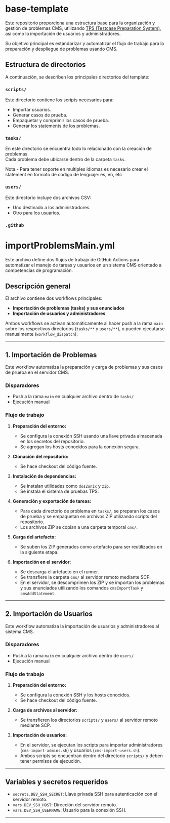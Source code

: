# base-template

Este repositorio proporciona una estructura base para la organización y gestión de problemas CMS, utilizando [TPS (Testcase Preparation System)](https://github.com/ioi-2017/tps), así como la importación de usuarios y administradores.

Su objetivo principal es estandarizar y automatizar el flujo de trabajo para la preparación y despliegue de problemas usando CMS.

## Estructura de directorios

A continuación, se describen los principales directorios del template:

### `scripts/`

Este directorio contiene los scripts necesarios para:

- Importar usuarios.
- Generar casos de prueba.
- Empaquetar y comprimir los casos de prueba.
- Generar los statements de los problemas.

### `tasks/`

En este directorio se encuentra todo lo relacionado con la creación de problemas.  
Cada problema debe ubicarse dentro de la carpeta `tasks`.

Nota.- Para tener soporte en multiples idiomas es necesario crear el statement en formato de codigo de lenguaje: es, en, etc 
### `users/`

Este directorio incluye dos archivos CSV:
- Uno destinado a los administradores.
- Otro para los usuarios.

### `.github`

# importProblemsMain.yml

Este archivo define dos flujos de trabajo de GitHub Actions para automatizar el manejo de tareas y usuarios en un sistema CMS orientado a competencias de programación.

## Descripción general

El archivo contiene dos workflows principales:

- **Importación de problemas (tasks) y sus enunciados**
- **Importación de usuarios y administradores**

Ambos workflows se activan automáticamente al hacer push a la rama `main` sobre los respectivos directorios (`tasks/**` y `users/**`), o pueden ejecutarse manualmente (`workflow_dispatch`).

---

## 1. Importación de Problemas

Este workflow automatiza la preparación y carga de problemas y sus casos de prueba en el servidor CMS.

### Disparadores
- Push a la rama `main` en cualquier archivo dentro de `tasks/`
- Ejecución manual

### Flujo de trabajo

1. **Preparación del entorno:**
   - Se configura la conexión SSH usando una llave privada almacenada en los secretos del repositorio.
   - Se agregan los hosts conocidos para la conexión segura.

2. **Clonación del repositorio:**
   - Se hace checkout del código fuente.

3. **Instalación de dependencias:**
   - Se instalan utilidades como `dos2unix` y `zip`.
   - Se instala el sistema de pruebas TPS.

4. **Generación y exportación de tareas:**
   - Para cada directorio de problema en `tasks/`, se preparan los casos de prueba y se empaquetan en archivos ZIP utilizando scripts del repositorio.
   - Los archivos ZIP se copian a una carpeta temporal `cms/`.

5. **Carga del artefacto:**
   - Se suben los ZIP generados como artefacto para ser reutilizados en la siguiente etapa.

6. **Importación en el servidor:**
   - Se descarga el artefacto en el runner.
   - Se transfiere la carpeta `cms/` al servidor remoto mediante SCP.
   - En el servidor, se descomprimen los ZIP y se importan los problemas y sus enunciados utilizando los comandos `cmsImportTask` y `cmsAddStatement`.

---

## 2. Importación de Usuarios

Este workflow automatiza la importación de usuarios y administradores al sistema CMS.

### Disparadores
- Push a la rama `main` en cualquier archivo dentro de `users/`
- Ejecución manual

### Flujo de trabajo

1. **Preparación del entorno:**
   - Se configura la conexión SSH y los hosts conocidos.
   - Se hace checkout del código fuente.

2. **Carga de archivos al servidor:**
   - Se transfieren los directorios `scripts/` y `users/` al servidor remoto mediante SCP.

3. **Importación de usuarios:**
   - En el servidor, se ejecutan los scripts para importar administradores (`cms-import-admins.sh`) y usuarios (`cms-import-users.sh`).  
   - Ambos scripts se encuentran dentro del directorio `scripts/` y deben tener permisos de ejecución.

---

## Variables y secretos requeridos

- `secrets.DEV_SSH_SECRET`: Llave privada SSH para autenticación con el servidor remoto.
- `vars.DEV_SSH_HOST`: Dirección del servidor remoto.
- `vars.DEV_SSH_USERNAME`: Usuario para la conexión SSH.

---
